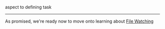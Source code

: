 aspect to defining task



--- 

As promised, we're ready now to move onto learning about [File Watching](/docs/file-watching)